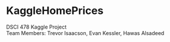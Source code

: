 # KaggleHomePrices
DSCI 478 Kaggle Project     
Team Members: Trevor Isaacson, Evan Kessler, Hawas Alsadeed
